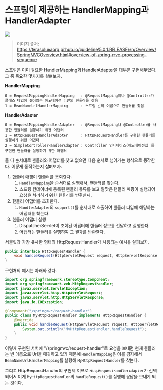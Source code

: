# 스프링이 제공하는 HandlerMapping과 HandlerAdapter

![](https://terasolunaorg.github.io/guideline/5.0.1.RELEASE/en/_images/RequestLifecycle.png)
> 이미지 출처: https://terasolunaorg.github.io/guideline/5.0.1.RELEASE/en/Overview/SpringMVCOverview.html#overview-of-spring-mvc-processing-sequence

스프링은 이미 필요한 HandlerMapping과 HandlerAdapter을 대부분 구현해두었다. 그 중 중요한 몇가지를 살펴보자.

**HandlerMapping**

```
0 = RequestMappingHandlerMapping   : @RequestMapping이나 @Controller가 클래스 타입에 붙어있는 애노테이션 기반의 핸들러를 찾음
1 = BeanNameUrlHandlerMapping      : 스프링 빈의 이름으로 핸들러를 찾음
```

**HandlerAdapter**

```
0 = RequestMappingHandlerAdapter   : @RequestMapping나 @Controller를 사용한 핸들러를 실행하기 위한 어댑터
1 = HttpRequestHandlerAdapter      : HttpRequestHandler를 구현한 핸들러를 실행하기 위한 어댑터
2 = SimpleControllerHandlerAdapter : Controller 인터페이스(애노테이션x) 를 구현한 핸들러를 실행하기 위한 어댑터
```

둘 다 순서대로 핸들러와 어댑터를 찾고 없으면 다음 순서로 넘어가는 형식으로 동작한다. 어떻게 동작하는지 살펴보자.

1. 핸들러 매핑이 핸들러를 조회한다.
   1. `HandlerMapping`을 순서대로 실행해서, 핸들러를 찾는다.
   2. 스프링 컨테이너에 등록된 핸들러 종류를 보고 알맞은 핸들러 매핑이 실행되어 요청을 처리하기 위한 핸들러를 반환한다.
2. 핸들러 어댑터를 조회한다.
   1. `HandlerAdapter`의 `support()`를 순서대로 호출하여 핸들러 타입에 해당하는 어댑터를 찾는다.
3. 핸들러 어댑터 실행
   1. DispatcherServlet이 조회된 어댑터에 핸들러 정보를 전달하고 실행한다.
   2. 어댑터는 핸들러를 실행하여 그 결과를 반환한다.

서블릿과 가장 유사한 형태의 HttpRequestHandler가 사용되는 예시를 살펴보자.

```java
public interface HttpRequestHandler {
    void handleRequest(HttpServletRequest request, HttpServletResponse response) throws ServletException, IOException;
}
```

구현체의 예시는 아래와 같다.

```java
import org.springframework.stereotype.Component;
import org.springframework.web.HttpRequestHandler;
import javax.servlet.ServletException;
import javax.servlet.http.HttpServletRequest;
import javax.servlet.http.HttpServletResponse;
import java.io.IOException;

@Component("/springmvc/request-handler")
public class MyHttpRequestHandler implements HttpRequestHandler {
    @Override
    public void handleRequest(HttpServletRequest request, HttpServletResponse response) throws ServletException, IOException {
        System.out.println("MyHttpRequestHandler.handleRequest");
    }
}
```

이렇게 구현된 서버에 "/springmvc/request-handler"로 요청을 보내면 현재 핸들러는 빈 이름으로 Url을 매핑하고 있기 때문에 `HandlerMapping`은 이를 감지해서 `BeanNameUrlHandlerMapping`를 실행해 `MyHttpRequestHandler`를 찾는다.

그리고 HttpRequestHandler의 구현체 이므로 `HttpRequestHandlerAdapter`가 선택되어서 이게 `MyHttpRequestHandler`의 `handleRequest()`를 실행해 응답을 보내게 되는 것이다.


